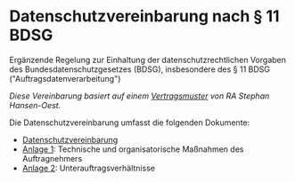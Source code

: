 # Datenschutzvereinbarung nach § 11 BDSG

Ergänzende Regelung zur Einhaltung der datenschutzrechtlichen Vorgaben des Bundesdatenschutzgesetzes (BDSG), insbesondere des § 11 BDSG ("Auftragsdatenverarbeitung")

_Diese Vereinbarung basiert auf einem [Vertragsmuster](http://datenschutz-guru.de/wartungsvertrag/) von RA Stephan Hansen-Oest._

Die Datenschutzvereinbarung umfasst die folgenden Dokumente:

* [Datenschutzvereinbarung](master.md)
* [Anlage 1](anlage_1.md): Technische und organisatorische Maßnahmen des Auftragnehmers
* [Anlage 2](anlage_2.md): Unterauftragsverhältnisse

